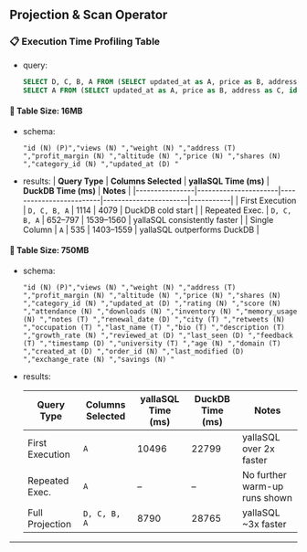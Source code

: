 ## Projection & Scan Operator
### 📋 Execution Time Profiling Table
- query:
    ```sql
    SELECT D, C, B, A FROM (SELECT updated_at as A, price as B, address as C, id as D FROM table_1 );
    SELECT A FROM (SELECT updated_at as A, price as B, address as C, id as D FROM table_1 );
    ```

#### 📁 **Table Size: 16MB**
- schema:
    ```
    "id (N) (P)","views (N) ","weight (N) ","address (T) ","profit_margin (N) ","altitude (N) ","price (N) ","shares (N) ","category_id (N) ","updated_at (D) "
    ```
- results:
    | **Query Type** | **Columns Selected** | **yallaSQL Time (ms)** | **DuckDB Time (ms)** | **Notes** |
    |----------------|----------------------|-------------------------|-----------------------|-----------|
    | First Execution | `D, C, B, A`        | 1114                    | 4079                  | DuckDB cold start |
    | Repeated Exec. | `D, C, B, A`         | 652–797                 | 1539–1560             | yallaSQL consistently faster |
    | Single Column   | `A`                 | 535                     | 1403–1559             | yallaSQL outperforms DuckDB |

#### 📁 **Table Size: 750MB**

- schema:
    ```
    "id (N) (P)","views (N) ","weight (N) ","address (T) ","profit_margin (N) ","altitude (N) ","price (N) ","shares (N) ","category_id (N) ","updated_at (D) ","rating (N) ","score (N) ","attendance (N) ","downloads (N) ","inventory (N) ","memory_usage (N) ","notes (T) ","renewal_date (D) ","city (T) ","retweets (N) ","occupation (T) ","last_name (T) ","bio (T) ","description (T) ","growth_rate (N) ","reviewed_at (D) ","last_seen (D) ","feedback (T) ","timestamp (D) ","university (T) ","age (N) ","domain (T) ","created_at (D) ","order_id (N) ","last_modified (D) ","exchange_rate (N) ","savings (N) "
    ```

- results:

    | **Query Type** | **Columns Selected** | **yallaSQL Time (ms)** | **DuckDB Time (ms)** | **Notes** |
    |----------------|----------------------|-------------------------|-----------------------|-----------|
    | First Execution | `A`                 | 10496                   | 22799                 | yallaSQL over 2x faster |
    | Repeated Exec. | `A`                 | –                       | –                     | No further warm-up runs shown |
    | Full Projection | `D, C, B, A`         | 8790                    | 28765                 | yallaSQL ~3x faster |

---
